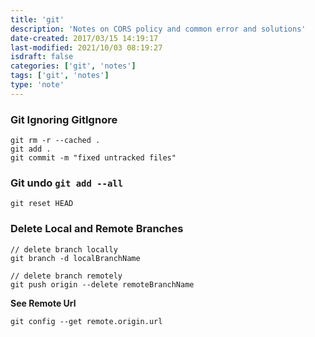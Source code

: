 ```yaml
---
title: 'git'
description: 'Notes on CORS policy and common error and solutions'
date-created: 2017/03/15 14:19:17
last-modified: 2021/10/03 08:19:27
isdraft: false
categories: ['git', 'notes']
tags: ['git', 'notes']
type: 'note'
---
```


### Git Ignoring GitIgnore

```shell
git rm -r --cached .
git add .
git commit -m "fixed untracked files"

```

### Git undo `git add --all`

```shell
git reset HEAD
```

### Delete Local and Remote Branches

```shell
// delete branch locally
git branch -d localBranchName

// delete branch remotely
git push origin --delete remoteBranchName
```

**See Remote Url**

```shell
git config --get remote.origin.url
```
